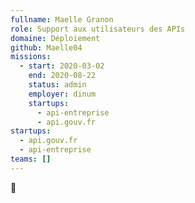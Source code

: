 ```yaml
---
fullname: Maelle Granon
role: Support aux utilisateurs des APIs
domaine: Déploiement
github: Maelle04
missions:
  - start: 2020-03-02
    end: 2020-08-22
    status: admin
    employer: dinum
    startups:
      - api-entreprise
      - api.gouv.fr
startups:
  - api.gouv.fr
  - api-entreprise
teams: []
---
```

🦉